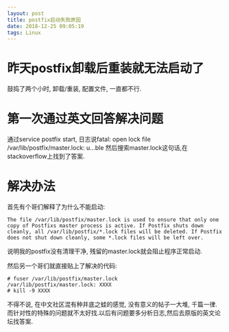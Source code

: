 ```yaml
---
layout: post
title: postfix启动失败原因
date: 2018-12-25 09:05:19
tags: Linux
---
```

# 昨天postfix卸载后重装就无法启动了
鼓捣了两个小时, 卸载/重装, 配置文件, 一直都不行.

# 第一次通过英文回答解决问题
通过service postfix start, 日志说fatal: open lock file /var/lib/postfix/master.lock: u...ble
然后搜索master.lock这句话,在stackoverflow上找到了答案.

# 解决办法
首先有个哥们解释了为什么不能启动:
```
The file /var/lib/postfix/master.lock is used to ensure that only one copy of Postfixs master process is active. If Postfix shuts down cleanly, all /var/lib/postfix/*.lock files will be deleted. If Postfix does not shut down cleanly, some *.lock files will be left over. 
```
说明我的postfix没有清理干净, 残留的master.lock就会阻止程序正常启动.

然后另一个哥们就直接贴上了解决的代码:
```
# fuser /var/lib/postfix/master.lock
/var/lib/postfix/master.lock: XXXX
# kill -9 XXXX
```

不得不说, 在中文社区混有种井底之蛙的感觉, 没有意义的帖子一大堆, 千篇一律. 而针对性的特殊的问题就不太好找.以后有问题要多分析日志,然后去原版的英文论坛找答案.
